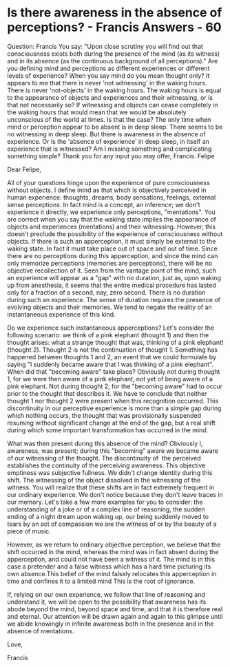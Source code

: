 # Is there awareness in the absence of perceptions? - Francis Answers - 60

Question: Francis You say: "Upon close scrutiny you will find out that consciousness exists both during the presence of the mind (as its witness) and in its absence (as the continuous background of all perceptions)." Are you defining mind and perceptions as different experiences or different levels of experience? When you say mind do you mean thought only? It appears to me that there is never 'not witnessing' in the waking hours. There is never 'not-objects' in the waking hours. The waking hours is equal to the appearance of objects and experiences and their witnessing, or is that not necessarily so? If witnessing and objects can cease completely in the waking hours that would mean that we would be absolutely unconscious of the world at times. Is that the case? The only time when mind or perception appear to be absent is in deep sleep. There seems to be no witnessing in deep sleep. But there is awareness in the absence of experience. Or is the 'absence of experience' in deep sleep, in itself an experience that is witnessed? Am I missing something and complicating something simple? Thank you for any input you may offer, Francis. Felipe

Dear Felipe,

All of your questions hinge upon the experience of pure consciousness without objects. I define mind as that which is objectively perceived in human experience: thoughts, dreams, body sensations, feelings, external sense perceptions. In fact mind is a concept, an inference; we don't experience it directly, we experience only perceptions, "mentations". You are correct when you say that the waking state implies the appearance of objects and experiences (mentations) and their witnessing. However, this doesn't preclude the possibility of the experience of consciousness without objects. If there is such an apperception, it must simply be external to the waking state. In fact it must take place out of space and out of time. Since there are no perceptions during this apperception, and since the mind can only memorize perceptions (memories are perceptions), there will be no objective recollection of it. Seen from the vantage point of the mind, such an experience will appear as a "gap" with no duration, just as, upon waking up from anesthesia, it seems that the entire medical procedure has lasted only for a fraction of a second, nay, zero second. There is no duration during such an experience. The sense of duration requires the presence of evolving objects and their memories. We tend to negate the reality of an instantaneous experience of this kind.&nbsp;

Do we experience such instantaneous apperceptions? Let's consider the following scenario: we think of a pink elephant (thought 1) and then the thought arises: what a strange thought that was, thinking of a pink elephant! (thought 2). Thought 2 is not the continuation of thought 1. Something has happened between thoughts 1 and 2, an event that we could formulate by saying "I suddenly became aware that I was thinking of a pink elephant". When did that "becoming aware" take place? Obviously not during thought 1, for we were then aware of a pink elephant, not yet of being aware of a pink elephant. Not during thought 2, for the "becoming aware" had to occur prior to the thought that describes it. We have to conclude that neither thought 1 nor thought 2 were present when this recognition occurred. This discontinuity in our perceptive experience is more than a simple gap during which nothing occurs, the thought that was provisionally suspended resuming without significant change at the end of the gap, but a real shift during which some important transformation has occurred in the mind.

What was then present during this absence of the mind? Obviously I, awareness, was present; during this "becoming" aware we became aware of our witnessing of the thought. The discontinuity of&nbsp; the perceived establishes the continuity of the perceiving awareness. This objective emptiness was subjective fullness. We didn't change identity during this shift. The witnessing of the object dissolved in the witnessing of the witness. You will realize that these shifts are in fact extremely frequent in our ordinary experience. We don't notice because they don't leave traces in our memory. Let's take a few more examples for you to consider: the understanding of a joke or of a complex line of reasoning, the sudden ending of a night dream upon waking up, our being suddenly moved to tears by an act of compassion we are the witness of or by the beauty of a piece of music.

However, as we return to ordinary objective perception, we believe that the shift occurred in the mind, whereas the mind was in fact absent during the apperception, and could not have been a witness of it. The mind is in this case a pretender and a false witness which has a hard time picturing its own absence.This belief of the mind falsely relocates this apperception in time and confines it to a limited mind This is the root of ignorance.

If, relying on our own experience, we follow that line of reasoning and understand it, we will be open to the possibility that awareness has its abode beyond the mind, beyond space and time, and that it is therefore real and eternal. Our attention will be drawn again and again to this glimpse until we abide knowingly in infinite awareness both in the presence and in the absence of mentations.

Love,

Francis

